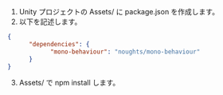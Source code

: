 1. Unity プロジェクトの Assets/ に package.json を作成します。
2. 以下を記述します。
```json
{
	  "dependencies": {
		    "mono-behaviour": "noughts/mono-behaviour"
	  }
}
```
3. Assets/ で npm install します。
